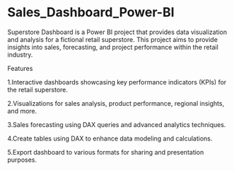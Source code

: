 # Sales_Dashboard_Power-BI
Superstore Dashboard is a Power BI project that provides data visualization and analysis for a fictional retail superstore. 
This project aims to provide insights into sales, forecasting, and project performance within the retail industry.

Features

1.Interactive dashboards showcasing key performance indicators (KPIs) for the retail superstore.

2.Visualizations for sales analysis, product performance, regional insights, and more.

3.Sales forecasting using DAX queries and advanced analytics techniques.

4.Create tables using DAX to enhance data modeling and calculations.

5.Export dashboard to various formats for sharing and presentation purposes.
